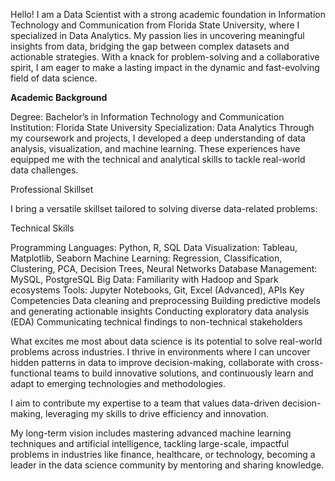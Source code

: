 Hello! I am a Data Scientist with a strong academic foundation in Information Technology and Communication from Florida State University, where I specialized in Data Analytics. My passion lies in uncovering meaningful insights from data, bridging the gap between complex datasets and actionable strategies. With a knack for problem-solving and a collaborative spirit, I am eager to make a lasting impact in the dynamic and fast-evolving field of data science.

**Academic Background**

Degree: Bachelor’s in Information Technology and Communication
Institution: Florida State University
Specialization: Data Analytics
Through my coursework and projects, I developed a deep understanding of data analysis, visualization, and machine learning. These experiences have equipped me with the technical and analytical skills to tackle real-world data challenges.

Professional Skillset

I bring a versatile skillset tailored to solving diverse data-related problems:

Technical Skills

Programming Languages: Python, R, SQL
Data Visualization: Tableau, Matplotlib, Seaborn
Machine Learning: Regression, Classification, Clustering, PCA, Decision Trees, Neural Networks
Database Management: MySQL, PostgreSQL
Big Data: Familiarity with Hadoop and Spark ecosystems
Tools: Jupyter Notebooks, Git, Excel (Advanced), APIs
Key Competencies
Data cleaning and preprocessing
Building predictive models and generating actionable insights
Conducting exploratory data analysis (EDA)
Communicating technical findings to non-technical stakeholders

What excites me most about data science is its potential to solve real-world problems across industries. I thrive in environments where I can uncover hidden patterns in data to improve decision-making, collaborate with cross-functional teams to build innovative solutions, and continuously learn and adapt to emerging technologies and methodologies.

I aim to contribute my expertise to a team that values data-driven decision-making, leveraging my skills to drive efficiency and innovation. 

My long-term vision includes mastering advanced machine learning techniques and artificial intelligence, tackling large-scale, impactful problems in industries like finance, healthcare, or technology, becoming a leader in the data science community by mentoring and sharing knowledge.
